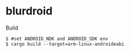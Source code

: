 # blurdroid
Build
```
$ #set ANDROID_NDK and ANDROID_SDK env
$ cargo build --target=arm-linux-androideabi
```
